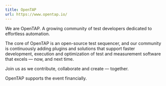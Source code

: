 ```yaml
---
title: OpenTAP
url: https://www.opentap.io/
---
```


We are OpenTAP. A growing community of test developers dedicated to effortless
automation.

The core of OpenTAP is an open-source test sequencer, and our community is
continuously adding plugins and solutions that support faster development,
execution and optimization of test and measurement software that excels — now,
and next time.

Join us as we contribute, collaborate and create — together. 

OpenTAP supports the event financially.
